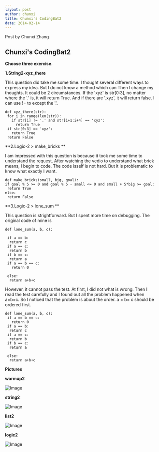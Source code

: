 ```yaml
---
layout: post
author: chunxi
title: Chunxi's CodingBat2
date: 2014-02-14
---
```


Post by Chunxi Zhang

## Chunxi's CodingBat2

**Choose three exercise.**


**1.String2-xyz_there**


 This question did take me some time. I thought several different ways to express my idea. But I do not know a method which can
 Then I change my thoughts. It could be 2 circumstances. If the 'xyz' is str[0:3], no matter where the '.' is, it will return
 True. And if there are '.xyz', it will return false. I can use != to except the '.'.
 
 
 ```
 def xyz_there(str):
  for i in range(len(str)):
    if str[i] != '.' and str[i+1:i+4] == 'xyz':
      return True
  if str[0:3] == 'xyz':
    return True
  return False
 ```
 
**2.Logic-2 > make_bricks **
 
 
 I am impressed with this question is because it took me some time to understand the request. After watching the vedio to understand
what brick means, I begin to code. The code isself is not hard. But it is problematic to know what exactly I want. 
 
  ```
 def make_bricks(small, big, goal):
  if goal % 5 >= 0 and goal % 5 - small <= 0 and small + 5*big >= goal:
   return True
  else:
   return False
  ```
   
  
**3.Logic-2 > lone_sum **
 
 This question is strightforward. But I spent more time on debugging. The original code of mine is
 
 ```
def lone_sum(a, b, c):
  
  if a == b:
   return c
  if a == c:
   return b
  if b == c:
   return a
  if a == b == c:
    return 0
    
  else:
   return a+b+c
 
 ```

However, it cannot pass the test. At first, I did not what is wrong. Then I read the test carefully and I found out all the problem
happened when a=b=c. So I noticed that the problem is about the order. a = b= c should be ordered first.
 
 ```
def lone_sum(a, b, c):
  if a == b == c:
    return 0
  if a == b:
   return c
  if a == c:
   return b
  if b == c:
   return a
  
  else:
   return a+b+c
 
 ```
 
 **Pictures**
 
 **warmup2**
 
 ![Image](http://farm3.staticflickr.com/2825/12522673384_ba1eac389f_m.jpg)
 
 **string2**
 
 ![Image](http://farm6.staticflickr.com/5516/12522685604_d424de12a5_m.jpg)
 
 **list2**
 
 ![Image](http://farm8.staticflickr.com/7348/12522205865_50f00c22f2_m.jpg)
 
 **logic2**
 
 ![Image](http://farm4.staticflickr.com/3789/12522217755_815f9b86cc_m.jpg)
 
 
  
  
  
